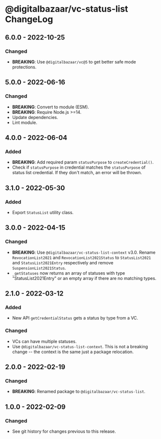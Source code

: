 # @digitalbazaar/vc-status-list ChangeLog

## 6.0.0 - 2022-10-25

### Changed
- **BREAKING**: Use `@digitalbazaar/vc@5` to get better safe mode
  protections.

## 5.0.0 - 2022-06-16

### Changed
- **BREAKING**: Convert to module (ESM).
- **BREAKING**: Require Node.js >=14.
- Update dependencies.
- Lint module.

## 4.0.0 - 2022-06-04

### Added
- **BREAKING**: Add required param `statusPurpose` to `createCredential()`.
- Check if `statusPurpose` in credential matches the `statusPurpose` of
  status list credential. If they don't match, an error will be thrown.

## 3.1.0 - 2022-05-30

### Added
- Export `StatusList` utility class.

## 3.0.0 - 2022-04-15

### Changed
- **BREAKING**: Use `@digitalbazaar/vc-status-list-context` v3.0. Rename
  `RevocationList2021` and `RevocationList2021Status` to `StatusList2021` and
  `StatusList2021Entry` respectively and remove `SuspensionList2021Status`.
- `_getStatuses` now returns an array of statuses with type
  "StatusList2021Entry" or an empty array if there are no matching
  types.

## 2.1.0 - 2022-03-12

### Added
- New API `getCredentialStatus` gets a status by type from a VC.

### Changed
- VCs can have multiple statuses.
- Use `@digitalbazaar/vc-status-list-context`. This is not a breaking
  change -- the context is the same just a package relocation.

## 2.0.0 - 2022-02-19

### Changed
- **BREAKING**: Renamed package to `@digitalbazaar/vc-status-list`.

## 1.0.0 - 2022-02-09

### Changed
- See git history for changes previous to this release.
